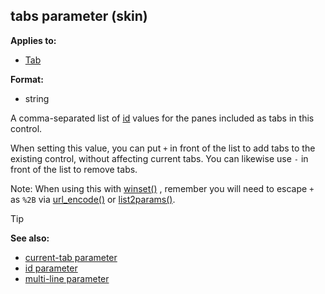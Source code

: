 ## tabs parameter (skin)


**Applies to:**
+   [Tab](/ref/skin/control/tab.md) 

**Format:**
+   string


A comma-separated list of [id](/ref/skin/param/id.md) 
values for the panes included as tabs in this control. 

When
setting this value, you can put `+` in front of the list to add tabs to
the existing control, without affecting current tabs. You can likewise
use `-` in front of the list to remove tabs. 

Note: When using
this with [winset()](/ref/proc/winset.md) , remember you will need to
escape `+` as `%2B` via [url_encode()](/ref/proc/url_encode.md)  or
[list2params()](/ref/proc/list2params.md).

> [!TIP] 
> **See also:**
> +   [current-tab parameter](/ref/skin/param/current-tab.md) 
> +   [id parameter](/ref/skin/param/id.md) 
> +   [multi-line parameter](/ref/skin/param/multi-line.md) 